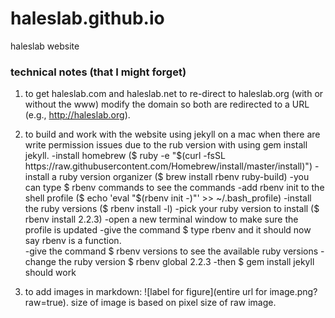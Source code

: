 haleslab.github.io
==================

haleslab website

### technical notes (that I might forget)

1. to get haleslab.com and haleslab.net to re-direct to haleslab.org (with or without the www) modify the domain so both are redirected to a URL (e.g., http://haleslab.org).

2. to build and work with the website using jekyll on a mac when there are write permission issues due to the rub version with using gem install jekyll.
    -install homebrew ($ ruby -e "$(curl -fsSL https://raw.githubusercontent.com/Homebrew/install/master/install)")
    -install a ruby version organizer ($ brew install rbenv ruby-build)
          -you can type $ rbenv commands to see the commands
    -add rbenv init to the shell profile ($ echo 'eval "$(rbenv init -)"' >> ~/.bash_profile)
    -install the ruby versions ($ rbenv install -l)
    -pick your ruby version to install ($ rbenv install 2.2.3)
    -open a new terminal window to make sure the profile is updated
    -give the command $ type rbenv and it should now say rbenv is a function.  
    -give the command $ rbenv versions to see the available ruby versions
    -change the ruby version $ rbenv global 2.2.3
    -then $ gem install jekyll should work

3. to add images in markdown: ![label for figure](entire url for image.png?raw=true). size of image is based on pixel size of raw image.

